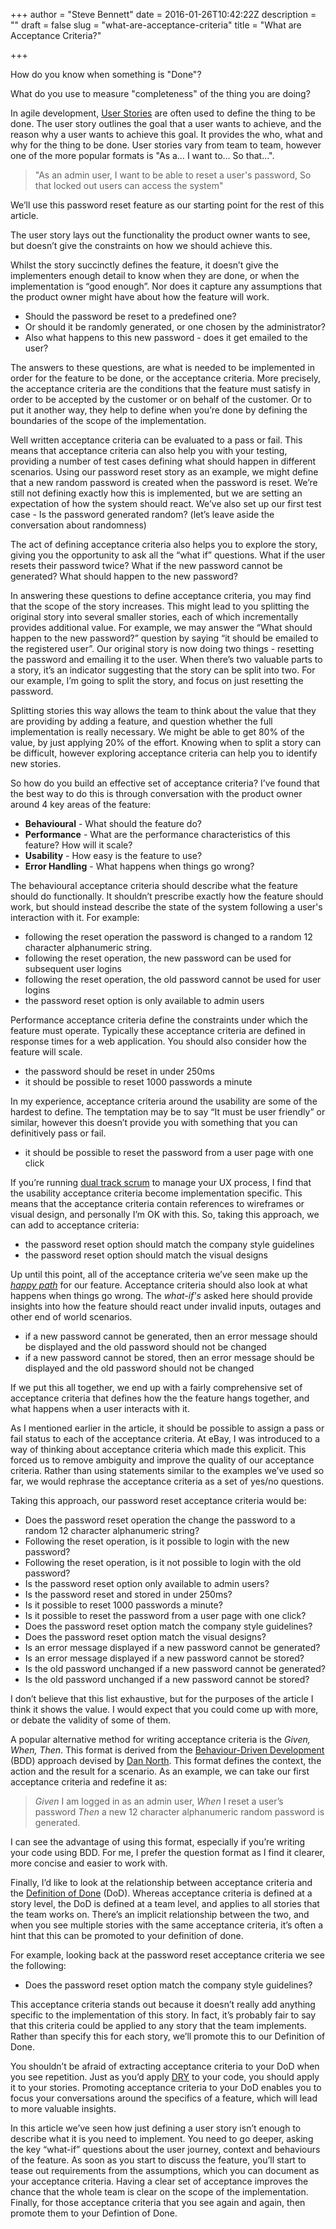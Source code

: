 +++
author = "Steve Bennett"
date = 2016-01-26T10:42:22Z
description = ""
draft = false
slug = "what-are-acceptance-criteria"
title = "What are Acceptance Criteria?"

+++

How do you know when something is "Done"?

What do you use to measure "completeness" of the thing you are doing?

In agile development, [User Stories](https://en.wikipedia.org/wiki/User_story) are often used to define the thing to be done. The user story outlines the goal that a user wants to achieve, and the reason why a user wants to achieve this goal. It provides the who, what and why for the thing to be done. User stories vary from team to team, however one of the more popular formats is "As a&#8230; I want to&#8230; So that&#8230;".

> "As an admin user,
> I want to be able to reset a user's password,
> So that locked out users can access the system"

We’ll use this password reset feature as our starting point for the rest of this article.

The user story lays out the functionality the product owner wants to see, but doesn’t give the constraints on how we should achieve this.

Whilst the story succinctly defines the feature, it doesn’t give the implementers enough detail to know when they are done, or when the implementation is “good enough”. Nor does it capture any assumptions that the product owner might have about how the feature will work.

* Should the password be reset to a predefined one?
* Or should it be randomly generated, or one chosen by the administrator?
* Also what happens to this new password - does it get emailed to the user?

The answers to these questions, are what is needed to be implemented in order for the feature to be done, or the acceptance criteria. More precisely, the acceptance criteria are the conditions that the feature must satisfy in order to be accepted by the customer or on behalf of the customer. Or to put it another way, they help to define when you’re done by defining the boundaries of the scope of the implementation.

Well written acceptance criteria can be evaluated to a pass or fail. This means that acceptance criteria can also help you with your testing, providing a number of test cases defining what should happen in different scenarios. Using our password reset story as an example, we might define that a new random password is created when the password is reset. We’re still not defining exactly how this is implemented, but we are setting an expectation of how the system should react. We’ve also set up our first test case - Is the password generated random? (let’s leave aside the conversation about randomness)

The act of defining acceptance criteria also helps you to explore the story, giving you the opportunity to ask all the “what if” questions. What if the user resets their password twice? What if the new password cannot be generated? What should happen to the new password?

In answering these questions to define acceptance criteria, you may find that the scope of the story increases. This might lead to you splitting the original story into several smaller stories, each of which incrementally provides additional value. For example, we may answer the “What should happen to the new password?” question by saying “it should be emailed to the registered user”. Our original story is now doing two things - resetting the password and emailing it to the user. When there’s two valuable parts to a story, it’s an indicator suggesting that the story can be split into two. For our example, I’m going to split the story, and focus on just resetting the password.

Splitting stories this way allows the team to think about the value that they are providing by adding a feature, and question whether the full implementation is really necessary. We might be able to get 80% of the value, by just applying 20% of the effort. Knowing when to split a story can be difficult, however exploring acceptance criteria can help you to identify new stories.

So how do you build an effective set of acceptance criteria? I’ve found that the best way to do this is through conversation with the product owner around 4 key areas of the feature:

- **Behavioural** - What should the feature do?
- **Performance** - What are the performance characteristics of this feature? How will it scale?
- **Usability** - How easy is the feature to use?
- **Error Handling** - What happens when things go wrong?

The behavioural acceptance criteria should describe what the feature should do functionally. It shouldn’t prescribe exactly how the feature should work, but should instead describe the state of the system following a user's interaction with it. For example:

- following the reset operation the password is changed to a random 12 character alphanumeric string.
- following the reset operation, the new password can be used for subsequent user logins
- following the reset operation, the old password cannot be used for user logins
- the password reset option is only available to admin users

Performance acceptance criteria define the constraints under which the feature must operate. Typically these acceptance criteria are defined in response times for a web application. You should also consider how the feature will scale.

- the password should be reset in under 250ms
- it should be possible to reset 1000 passwords a minute

In my experience, acceptance criteria around the usability are some of the hardest to define. The temptation may be to say “It must be user friendly” or similar, however this doesn’t provide you with something that you can definitively pass or fail.

- it should be possible to reset the password from a user page with one click

If you’re running [dual track scrum](http://www.svpg.com/dual-track-scrum/) to manage your UX process, I find that the usability acceptance criteria become implementation specific. This means that the acceptance criteria contain references to wireframes or visual design, and personally I’m OK with this. So, taking this approach, we can add to acceptance criteria:

- the password reset option should match the company style guidelines
- the password reset option should match the visual designs

Up until this point, all of the acceptance criteria we’ve seen make up the <em>[happy path](https://en.wikipedia.org/wiki/Happy_path)</em> for our feature. Acceptance criteria should also look at what happens when things go wrong. The <em>what-if's</em> asked here should provide insights into how the feature should react under invalid inputs, outages and other end of world scenarios.

- if a new password cannot be generated, then an error message should be displayed and the old password should not be changed
- if a new password cannot be stored, then an error message should be displayed and the old password should not be changed

If we put this all together, we end up with a fairly comprehensive set of acceptance criteria that defines how the the feature hangs together, and what happens when a user interacts with it.

As I mentioned earlier in the article, it should be possible to assign a pass or fail status to each of the acceptance criteria. At eBay, I was introduced to a way of thinking about acceptance criteria which made this explicit. This forced us to remove ambiguity and improve the quality of our acceptance criteria. Rather than using statements similar to the examples we’ve used so far, we would rephrase the acceptance criteria as a set of yes/no questions.

Taking this approach, our password reset acceptance criteria would be:


- Does the password reset operation the change the password to a random 12 character alphanumeric string?
- Following the reset operation, is it possible to login with the new password?
- Following the reset operation, is it not possible to login with the old password?
- Is the password reset option only available to admin users?
- Is the password reset and stored in under 250ms?
- Is it possible to reset 1000 passwords a minute?
- Is it possible to reset the password from a user page with one click?
- Does the password reset option match the company style guidelines?
- Does the password reset option match the visual designs?
- Is an error message displayed if a new password cannot be generated?
- Is an error message displayed if a new password cannot be stored?
- Is the old password unchanged if a new password cannot be generated?
- Is the old password unchanged if a new password cannot be stored?

I don’t believe that this list exhaustive, but for the purposes of the article I think it shows the value. I would expect that you could come up with more, or debate the validity of some of them.

A popular alternative method for writing acceptance criteria is the *Given, When, Then*. This format is derived from the [Behaviour-Driven Development](https://en.wikipedia.org/wiki/Behavior-driven_development) (BDD) approach devised by [Dan North](http://dannorth.net/). This format defines the context, the action and the result for a scenario. As an example, we can take our first acceptance criteria and redefine it as:

> *Given* I am logged in as an admin user,
> *When* I reset a user’s password
> *Then* a new 12 character alphanumeric random password is generated.

I can see the advantage of using this format, especially if you’re writing your code using BDD. For me, I prefer the question format as I find it clearer, more concise and easier to work with.

Finally, I’d like to look at the relationship between acceptance criteria and the [Definition of Done](http://manifesto.co.uk/definition-done/) (DoD). Whereas acceptance criteria is defined at a story level, the DoD is defined at a team level, and applies to all stories that the team works on. There’s an implicit relationship between the two, and when you see multiple stories with the same acceptance criteria, it’s often a hint that this can be promoted to your definition of done.

For example, looking back at the password reset acceptance criteria we see the following:

- Does the password reset option match the company style guidelines?

This acceptance criteria stands out because it doesn’t really add anything specific to the implementation of this story. In fact, it’s probably fair to say that this criteria could be applied to any story that the team implements. Rather than specify this for each story, we’ll promote this to our Definition of Done.

You shouldn’t be afraid of extracting acceptance criteria to your DoD when you see repetition. Just as you’d apply [DRY](https://en.wikipedia.org/wiki/Don%27t_repeat_yourself) to your code, you should apply it to your stories. Promoting acceptance criteria to your DoD enables you to focus your conversations around the specifics of a feature, which will lead to more valuable insights.

In this article we’ve seen how just defining a user story isn’t enough to describe what it is you need to implement. You need to go deeper, asking the key “what-if” questions about the user journey, context and behaviours of the feature. As soon as you start to discuss the feature, you’ll start to tease out requirements from the assumptions, which you can document as your acceptance criteria. Having a clear set of acceptance improves the chance that the whole team is clear on the scope of the implementation. Finally, for those acceptance criteria that you see again and again, then promote them to your Defintion of Done.
